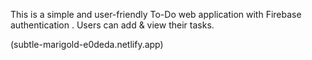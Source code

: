 This is a simple and user-friendly To-Do web application with Firebase authentication . Users can add & view their tasks.

(subtle-marigold-e0deda.netlify.app)